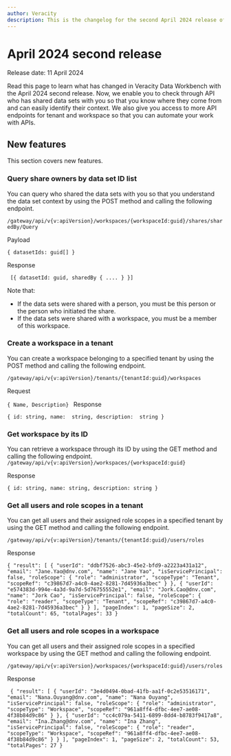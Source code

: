 ```yaml
---
author: Veracity
description: This is the changelog for the second April 2024 release of Data Workbench.
---
```


# April 2024 second release
Release date: 11 April 2024

Read this page to learn what has changed in Veracity Data Workbench with the April 2024 second release. Now, we enable you to check through API who has shared data sets with you so that you know where they come from and can easily identify their context. We also give you access to more API endpoints for tenant and workspace so that you can automate your work with APIs.
## New features
This section covers new features.

### Query share owners by data set ID list
You can query who shared the data sets with you so that you understand the data set context by using the POST method and calling the following endpoint.

`/gateway/api/v{v:apiVersion}/workspaces/{workspaceId:guid}/shares/sharedBy/Query`

Payload

`{
datasetIds: guid[]
}`

Response

` [{
datasetId: guid,
sharedBy { .... }
}]`

Note that:
* If the data sets were shared with a person, you must be this person or the person who initiated the share. 
* If the data sets were shared with a workspace, you must be a member of this workspace.

### Create a workspace in a tenant
You can create a workspace belonging to a specified tenant by using the POST method and calling the following endpoint.

`/gateway/api/v{v:apiVersion}/tenants/{tenantId:guid}/workspaces`

Request

`{
     Name,
     Description}
     `
Response

`{
  id: string,
  name:  string,
  description:  string
}`

### Get workspace by its ID
You can retrieve a workspace through its ID by using the GET method and calling the following endpoint.
`/gateway/api/v{v:apiVersion}/workspaces/{workspaceId:guid}`

Response

`{
    id: string,
    name: string,
    description: string
}`

### Get all users and role scopes in a tenant
You can get all users and their assigned role scopes in a specified tenant by using the GET method and calling the following endpoint.

`/gateway/api/v{v:apiVersion}/tenants/{tenantId:guid}/users/roles`

Response

`{
    "result": [
        {
            "userId": "ddbf7526-abc3-45e2-bfd9-a2223a431a12",
            "email": "Jane.Yao@dnv.com",
            "name": "Jane Yao",
            "isServicePrincipal": false,
            "roleScope": {
                "role": "administrator",
                "scopeType": "Tenant",
                "scopeRef": "c39867d7-a4c0-4ae2-8281-7d45936a3bec"
            }
        },
        {
            "userId": "e574383d-994e-4a3d-9a7d-5d76755552e1",
            "email": "Jork.Cao@dnv.com",
            "name": "Jork Cao",
            "isServicePrincipal": false,
            "roleScope": {
                "role": "reader",
                "scopeType": "Tenant",
                "scopeRef": "c39867d7-a4c0-4ae2-8281-7d45936a3bec"
            }
        }
    ],
    "pageIndex": 1,
    "pageSize": 2,
    "totalCount": 65,
    "totalPages": 33
}`

### Get all users and role scopes in a workspace
You can get all users and their assigned role scopes in a specified workspace by using the GET method and calling the following endpoint.

`/gateway/api/v{v:apiVersion}/workspaces/{workspaceId:guid}/users/roles`

Response

` {
    "result": [
        {
            "userId": "3e4d0494-0bad-41fb-aa1f-0c2e53516171",
            "email": "Nana.Ouyang@dnv.com",
            "name": "Nana Ouyang",
            "isServicePrincipal": false,
            "roleScope": {
                "role": "administrator",
                "scopeType": "Workspace",
                "scopeRef": "961a8ff4-dfbc-4ee7-ae08-4f38b84d9c86"
            }
        },
        {
            "userId": "cc4c079a-5411-6899-8dd4-b8783f9417a8",
            "email": "Ina.Zhang@dnv.com",
            "name": "Ina Zhang",
            "isServicePrincipal": false,
            "roleScope": {
                "role": "reader",
                "scopeType": "Workspace",
                "scopeRef": "961a8ff4-dfbc-4ee7-ae08-4f38b84d9c86"
            }
        }
    ],
    "pageIndex": 1,
    "pageSize": 2,
    "totalCount": 53,
    "totalPages": 27
}`